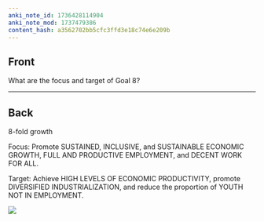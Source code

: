 ```yaml
---
anki_note_id: 1736428114904
anki_note_mod: 1737479386
content_hash: a3562702bb5cfc3ffd3e18c74e6e209b
---
```


## Front

What are the focus and target of Goal 8?

<hr/>

## Back

8-fold growth  
  
Focus: Promote SUSTAINED, INCLUSIVE, and SUSTAINABLE ECONOMIC GROWTH, FULL AND PRODUCTIVE EMPLOYMENT, and DECENT WORK FOR ALL.  
  
Target: Achieve HIGH LEVELS OF ECONOMIC PRODUCTIVITY, promote DIVERSIFIED INDUSTRIALIZATION, and reduce the proportion of YOUTH NOT IN EMPLOYMENT.  
  
![](paste-df792eb4e24899aa20c34d729213a5d7b407c41e.jpg)
